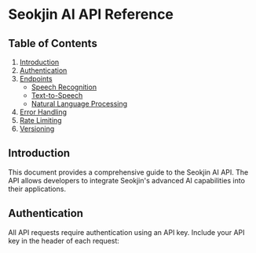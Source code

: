 # Seokjin AI API Reference

## Table of Contents
1. [Introduction](#introduction)
2. [Authentication](#authentication)
3. [Endpoints](#endpoints)
   - [Speech Recognition](#speech-recognition)
   - [Text-to-Speech](#text-to-speech)
   - [Natural Language Processing](#natural-language-processing)
4. [Error Handling](#error-handling)
5. [Rate Limiting](#rate-limiting)
6. [Versioning](#versioning)

## Introduction
This document provides a comprehensive guide to the Seokjin AI API. The API allows developers to integrate Seokjin's advanced AI capabilities into their applications.

## Authentication
All API requests require authentication using an API key. Include your API key in the header of each request:
